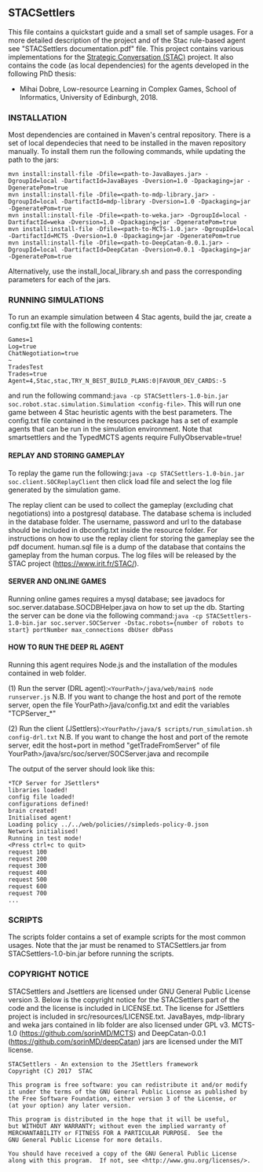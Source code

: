 ## STACSettlers

This file contains a quickstart guide and a small set of sample usages. For a more detailed description of the project and of the Stac rule-based agent see "STACSettlers documentation.pdf" file. This project contains various implementations for the [Strategic Conversation (STAC)] project. It also contains the code (as local dependencies) for the agents developed in the following PhD thesis:
- Mihai Dobre, Low-resource Learning in Complex Games, School of Informatics, University of Edinburgh, 2018.
 
### INSTALLATION

Most dependencies are contained in Maven's central repository. There is a set of local dependecies that need to be installed in the maven repository manually. To install them run the following commands, while updating the path to the jars:

	mvn install:install-file -Dfile=<path-to-JavaBayes.jar> -DgroupId=local -DartifactId=JavaBayes -Dversion=1.0 -Dpackaging=jar -DgeneratePom=true 
	mvn install:install-file -Dfile=<path-to-mdp-library.jar> -DgroupId=local -DartifactId=mdp-library -Dversion=1.0 -Dpackaging=jar -DgeneratePom=true 
	mvn install:install-file -Dfile=<path-to-weka.jar> -DgroupId=local -DartifactId=weka -Dversion=1.0 -Dpackaging=jar -DgeneratePom=true 
	mvn install:install-file -Dfile=<path-to-MCTS-1.0.jar> -DgroupId=local -DartifactId=MCTS -Dversion=1.0 -Dpackaging=jar -DgeneratePom=true 
	mvn install:install-file -Dfile=<path-to-DeepCatan-0.0.1.jar> -DgroupId=local -DartifactId=DeepCatan -Dversion=0.0.1 -Dpackaging=jar -DgeneratePom=true

Alternatively, use the install_local_library.sh and pass the corresponding parameters for each of the jars.

### RUNNING SIMULATIONS

To run an example simulation between 4 Stac agents, build the jar, create a config.txt file with the following contents:
	
	Games=1
	Log=true
	ChatNegotiation=true
	~
	TradesTest
	Trades=true
	Agent=4,Stac,stac,TRY_N_BEST_BUILD_PLANS:0|FAVOUR_DEV_CARDS:-5

and run the following command:`java -cp STACSettlers-1.0-bin.jar soc.robot.stac.simulation.Simulation <config-file>`. This will run one game between 4 Stac heuristic agents with the best parameters. 
The config.txt file contained in the resources package has a set of example agents that can be run in the simulation environment. Note that smartsettlers and the TypedMCTS agents require FullyObservable=true!

#### REPLAY AND STORING GAMEPLAY
To replay the game run the following:`java -cp STACSettlers-1.0-bin.jar soc.client.SOCReplayClient` then click load file and select the log file generated by the simulation game.

The replay client can be used to collect the gameplay (excluding chat negotiations) into a postgresql database. The database schema is included in the database folder. The username, password and url to the database should be included in dbconfig.txt inside the resource folder. For instructions on how to use the replay client for storing the gameplay see the pdf document.
human.sql file is a dump of the database that contains the gameplay from the human corpus. The log files will be released by the STAC project (https://www.irit.fr/STAC/).

#### SERVER AND ONLINE GAMES
Running online games requires a mysql database; see javadocs for soc.server.database.SOCDBHelper.java on how to set up the db. Starting the server can be done via the following command:`java -cp STACSettlers-1.0-bin.jar soc.server.SOCServer -Dstac.robots={number of robots to start} portNumber max_connections dbUser dbPass`

#### HOW TO RUN THE DEEP RL AGENT
Running this agent requires Node.js and the installation of the modules contained in web folder.

(1) Run the server (DRL agent):`<YourPath>/java/web/main$ node runserver.js`
N.B. If you want to change the host and port of the remote server, open the file YourPath>/java/config.txt and edit the variables "TCPServer_*"

(2) Run the client (JSettlers):`<YourPath>/java/$ scripts/run_simulation.sh config-drl.txt`
N.B. If you want to change the host and port of the remote server, edit the host+port in method "getTradeFromServer" of file YourPath>/java/src/soc/server/SOCServer.java and recompile

The output of the server should look like this:

	*TCP Server for JSettlers*
	libraries loaded!
	config file loaded!
	configurations defined!
	brain created!
	Initialised agent!
	Loading policy ../../web/policies//simpleds-policy-0.json
	Network initialised!
	Running in test mode!
	<Press ctrl+c to quit>
	request 100
	request 200
	request 300
	request 400
	request 500
	request 600
	request 700
	...

### SCRIPTS
The scripts folder contains a set of example scripts for the most common usages. Note that the jar must be renamed to STACSettlers.jar from STACSettlers-1.0-bin.jar before running the scripts.

### COPYRIGHT NOTICE

STACSettlers and Jsettlers are licensed under GNU General Public License version 3.
Below is the copyright notice for the STACSettlers part of the code and the license is included in LICENSE.txt.
The license for JSettlers project is included in src/resources/LICENSE.txt.
JavaBayes, mdp-library and weka jars contained in lib folder are also licensed under GPL v3.
MCTS-1.0 (https://github.com/sorinMD/MCTS) and DeepCatan-0.0.1 (https://github.com/sorinMD/deepCatan) jars are licensed under the MIT license.

    STACSettlers - An extension to the JSettlers framework
    Copyright (C) 2017  STAC

    This program is free software: you can redistribute it and/or modify
    it under the terms of the GNU General Public License as published by
    the Free Software Foundation, either version 3 of the License, or
    (at your option) any later version.

    This program is distributed in the hope that it will be useful,
    but WITHOUT ANY WARRANTY; without even the implied warranty of
    MERCHANTABILITY or FITNESS FOR A PARTICULAR PURPOSE.  See the
    GNU General Public License for more details.

    You should have received a copy of the GNU General Public License
    along with this program.  If not, see <http://www.gnu.org/licenses/>.
    
    
[Strategic Conversation (STAC)]: https://www.irit.fr/STAC/index.html
    
